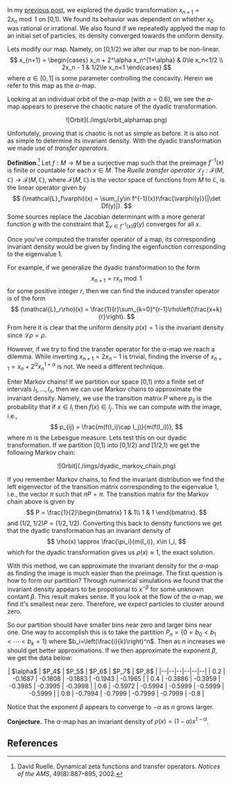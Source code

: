 In my [previous post](https://amber.thrall.me/article?id=6), we explored the dyadic transformation $x_{n+1}=2x_n\bmod1$ on [0,1). We found its behavior was dependent on whether $x_0$ was rational or irrational. We also found if we repeatedly applyed the map to an initial set of particles, its density converged towards the uniform density.

Lets modify our map. Namely, on [0,1/2) we alter our map to be non-linear.
$$
    x_{n+1} = \begin{cases}
        x_n + 2^\alpha x_n^{1+\alpha} & 0\le x_n<1/2 \\
        2x_n - 1 & 1/2\le x_n<1
    \end{cases}
$$
where $\alpha\in[0,1]$ is some parameter controlling the concavity. Herein we refer to this map as the $\alpha$-map.

Looking at an individual orbit of the $\alpha$-map (with $\alpha=0.6$), we see the $\alpha$-map appears to preserve the chaotic nature of the dyadic transformation.

<center>
![Orbit](./imgs/orbit_alphamap.png)
</center>

Unfortutely, proving that is chaotic is not as simple as before. It is also not as simple to determine its invariant density. With the dyadic transformation we made use of *transfer operators*.

**Definition**.[^first] Let $f:M\rightarrow M$ be a surjective map such that the preimage $f^{-1}(x)$ is finite or countable for each $x\in M$. The *Ruelle transfer operator* $\mathcal{L}_f:\mathcal{F}(M,\mathbb{C})\rightarrow\mathcal{F}(M,\mathbb{C})$, where $\mathcal{F}(M,\mathbb{C})$ is the vector space of functions from $M$ to $\mathbb{C}$, is the linear operator given by 
$$
    (\mathcal{L}_f\varphi)(x) = \sum_{y\in f^{-1}(x)}\frac{\varphi(y)}{|\det Df(y)|}.
$$
Some sources replace the Jacobian determinant with a more general function $g$ with the constraint that $\sum_{y\in f^{-1}(x)}g(y)$ converges for all $x$.

Once you've computed the transfer operator of a map, its corresponding invariant density would be given by finding the eigenfunction corresponding to the eigenvalue 1.

For example, if we generalize the dyadic transformation to the form
$$
    x_{n+1} = rx_n\bmod1
$$
for some positive integer $r$, then we can find the induced transfer operator is of the form 
$$
    (\mathcal{L}_r\rho)(x) = \frac{1}{r}\sum_{k=0}^{r-1}\rho\left(\frac{x+k}{r}\right).
$$
From here it is clear that the uniform density $\rho(x)=1$ is the invariant density since $\mathcal{L}\rho=\rho$.

However, if we try to find the transfer operator for the $\alpha$-map we reach a dilemma. While inverting $x_{n+1}=2x_n-1$ is trivial, finding the inverse of $x_{n+1}=x_n+2^\alpha x_n^{1+\alpha}$ is not. We need a different technique.

Enter Markov chains! If we partition our space [0,1) into a finite set of intervals $I_1,\dots,I_n$, then we can use Markov chains to approximate the invariant density. Namely, we use the transition matrix $P$ where $p_{ij}$ is the probability that if $x\in I_i$ then $f(x)\in I_j$. This we can compute with the image, i.e., 
$$
    p_{ij} = \frac{m(f(I_i)\cap I_j)}{m(f(I_i))},
$$
where $m$ is the Lebesgue measure. Lets test this on our dyadic transformation. If we partition [0,1) into [0,1/2) and [1/2,1) we get the following Markov chain:

<center>
![Orbit](./imgs/dyadic_markov_chain.png)
</center>

If you remember Markov chains, to find the invariant distribution we find the left eigenvector of the transition matrix corresponding to the eigenvalue 1, i.e., the vector $\pi$ such that $\pi P=\pi$. The transition matrix for the Markov chain above is given by 
$$
    P = \frac{1}{2}\begin{bmatrix} 1 & 1\\ 1 & 1 \end{bmatrix}.
$$
and $(1/2,1/2)P = (1/2,1/2)$. Converting this back to density functions we get that the dyadic transformation has an invariant density of 
$$
    \rho(x) \approx \frac{\pi_i}{m(I_i)}, x\in I_i,
$$
which for the dyadic transformation gives us $\rho(x)\approx 1$, the exact solution.

With this method, we can approximate the invariant density for the $\alpha$-map as finding the image is much easier than the preimage. The first question is how to form our partition? Through numerical simulations we found that the invariant density appears to be propotional to $x^{-\beta}$ for some unknown contant $\beta$. This result makes sense. If you look at the flow of the $\alpha$-map, we find it's smallest near zero. Therefore, we expect particles to cluster around zero.

So our partition should have smaller bins near zero and larger bins near one. One way to accomplish this is to take the partition $P_n=\{0=b_0<b_1<\cdots<b_k=1\}$ where $b_i=\left(\frac{i}{k}\right)^n$. Then as $n$ increases we should get better approximations. If we then approximate the exponent $\beta$, we get the data below:

<center>
| $\alpha$ | $P_4$ | $P_5$ | $P_6$ | $P_7$ | $P_8$ |
|--|--|--|--|--|--|
| 0.2 | -0.1687 | -0.1808 | -0.1883 | -0.1943 | -0.1965 |
| 0.4 | -0.3886 | -0.3959 | -0.3985 | -0.3995 | -0.3998 |
| 0.6 | -0.5972 | -0.5994 | -0.5999 | -0.5999 | -0.5999 |
| 0.8 | -0.7994 | -0.7999 | -0.7999 | -0.7999 | -0.8 |
</center>

Notice that the exponent $\beta$ appears to converge to $-\alpha$ as $n$ grows larger.

**Conjecture.** The $\alpha$-map has an invariant density of $\rho(x)=(1-\alpha)x^{1-\alpha}$.

## References

[^first]: David Ruelle. Dynamical zeta functions and transfer operators. *Notices of the AMS*, 49(8):887–895, 2002.
